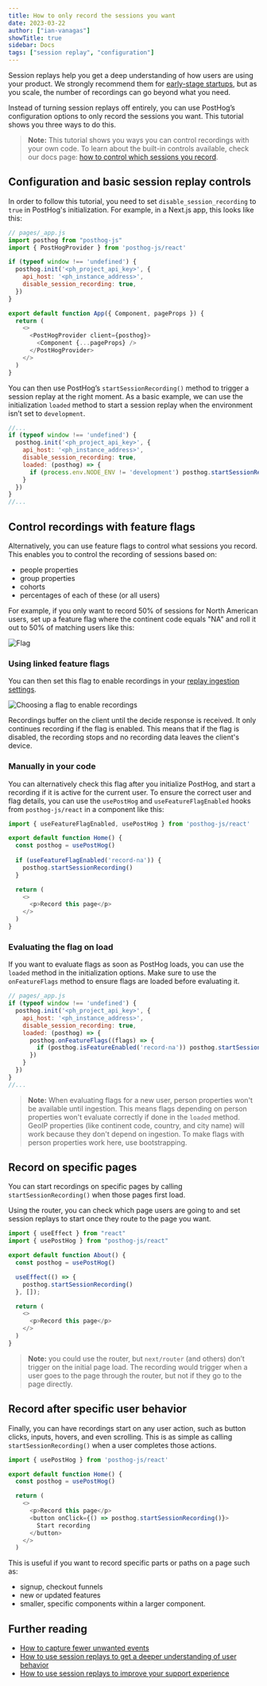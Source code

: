 ```yaml
---
title: How to only record the sessions you want
date: 2023-03-22
author: ["ian-vanagas"]
showTitle: true
sidebar: Docs
tags: ["session replay", "configuration"]
---
```


Session replays help you get a deep understanding of how users are using your product. We strongly recommend them for [early-stage startups](/blog/early-stage-analytics), but as you scale, the number of recordings can go beyond what you need.

Instead of turning session replays off entirely, you can use PostHog’s configuration options to only record the sessions you want. This tutorial shows you three ways to do this. 

> **Note:** This tutorial shows you ways you can control recordings with your own code. To learn about the built-in controls available, check our docs page: [how to control which sessions you record](https://posthog.com/docs/session-replay/how-to-control-which-sessions-you-record).

## Configuration and basic session replay controls

In order to follow this tutorial, you need to set `disable_session_recording` to `true` in PostHog's initialization. For example, in a Next.js app, this looks like this:

```js
// pages/_app.js
import posthog from "posthog-js"
import { PostHogProvider } from 'posthog-js/react'

if (typeof window !== 'undefined') {
  posthog.init('<ph_project_api_key>', {
    api_host: '<ph_instance_address>',
    disable_session_recording: true,
  })
}

export default function App({ Component, pageProps }) {
  return (
    <>
      <PostHogProvider client={posthog}>
        <Component {...pageProps} />
      </PostHogProvider>
    </>
  )
}
```

You can then use PostHog’s `startSessionRecording()` method to trigger a session replay at the right moment. As a basic example, we can use the initialization `loaded` method to start a session replay when the environment isn’t set to `development`.

```js
//...
if (typeof window !== 'undefined') {
  posthog.init('<ph_project_api_key>', {
    api_host: '<ph_instance_address>',
    disable_session_recording: true,
    loaded: (posthog) => {
      if (process.env.NODE_ENV != 'development') posthog.startSessionRecording()
    }
  })
}
//...
```

## Control recordings with feature flags

Alternatively, you can use feature flags to control what sessions you record. This enables you to control the recording of sessions based on: 

- people properties
- group properties
- cohorts
- percentages of each of these (or all users)

For example, if you only want to record 50% of sessions for North American users, set up a feature flag where the continent code equals "NA" and roll it out to 50% of matching users like this:

![Flag](../images/tutorials/limit-session-recordings/flag.png)

### Using linked feature flags

You can then set this flag to enable recordings in your [replay ingestion settings]( https://us.posthog.com/settings/project-replay#replay-ingestion).

![Choosing a flag to enable recordings](../images/docs/session-replay/select-replay-control-flag.png)

Recordings buffer on the client until the decide response is received. It only continues recording if the flag is enabled. This means that if the flag is disabled, the recording stops and no recording data leaves the client's device.

### Manually in your code

You can alternatively check this flag after you initialize PostHog, and start a recording if it is active for the current user. To ensure the correct user and flag details, you can use the `usePostHog` and `useFeatureFlagEnabled` hooks from `posthog-js/react` in a component like this:

```js
import { useFeatureFlagEnabled, usePostHog } from 'posthog-js/react'

export default function Home() {
  const posthog = usePostHog()
  
  if (useFeatureFlagEnabled('record-na')) {
    posthog.startSessionRecording()
  }

  return (
    <>
      <p>Record this page</p>
    </>
  )
}
```

### Evaluating the flag on load

If you want to evaluate flags as soon as PostHog loads, you can use the `loaded` method in the initialization options. Make sure to use the `onFeatureFlags` method to ensure flags are loaded before evaluating it.

```js
// pages/_app.js
if (typeof window !== 'undefined') {
  posthog.init('<ph_project_api_key>', {
    api_host: '<ph_instance_address>',
    disable_session_recording: true,
    loaded: (posthog) => {
      posthog.onFeatureFlags((flags) => {
        if (posthog.isFeatureEnabled('record-na')) posthog.startSessionRecording()
      })
    }
  })
}
//...
```

> **Note:** When evaluating flags for a new user, person properties won't be available until ingestion. This means flags depending on person properties won't evaluate correctly if done in the `loaded` method. GeoIP properties (like continent code, country, and city name) will work because they don't depend on ingestion. To make flags with person properties work here, use bootstrapping.

## Record on specific pages

You can start recordings on specific pages by calling `startSessionRecording()` when those pages first load.

Using the router, you can check which page users are going to and set session replays to start once they route to the page you want.

```js
import { useEffect } from "react"
import { usePostHog } from "posthog-js/react"

export default function About() {
  const posthog = usePostHog()

  useEffect(() => {
    posthog.startSessionRecording()
  }, []);

  return (
    <>
      <p>Record this page</p>
    </>
  )
}
```

> **Note:** you could use the router, but `next/router` (and others) don’t trigger on the initial page load. The recording would trigger when a user goes to the page through the router, but not if they go to the page directly.

## Record after specific user behavior

Finally, you can have recordings start on any user action, such as button clicks, inputs, hovers, and even scrolling. This is as simple as calling `startSessionRecording()` when a user completes those actions.

```js
import { usePostHog } from 'posthog-js/react'

export default function Home() {
  const posthog = usePostHog()

  return (
    <>
      <p>Record this page</p>
      <button onClick={() => posthog.startSessionRecording()}>
        Start recording
      </button>
    </>
  )
```

This is useful if you want to record specific parts or paths on a page such as:

- signup, checkout funnels
- new or updated features
- smaller, specific components within a larger component.

## Further reading

- [How to capture fewer unwanted events](/tutorials/fewer-unwanted-events)
- [How to use session replays to get a deeper understanding of user behavior](/tutorials/explore-insights-session-recordings)
- [How to use session replays to improve your support experience](/tutorials/session-recordings-for-support)
